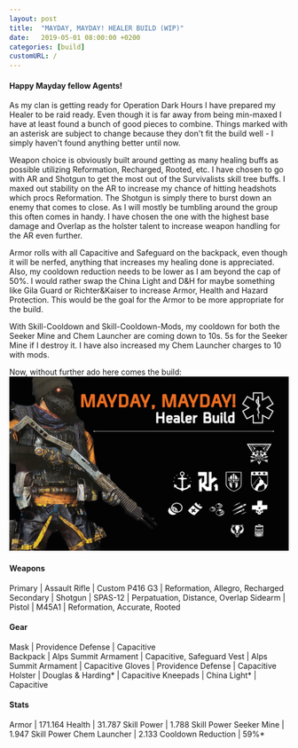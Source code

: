 ```yaml
---
layout: post
title:  "MAYDAY, MAYDAY! HEALER BUILD (WIP)"
date:   2019-05-01 08:00:00 +0200
categories: [build]
customURL: /
---
```

#### Happy Mayday fellow Agents!
As my clan is getting ready for Operation Dark Hours I have prepared my Healer to be raid ready. Even though it is far away from being min-maxed I have at least found a bunch of good pieces to combine. Things marked with an asterisk are subject to change because they don't fit the build well - I simply haven't found anything better until now.

Weapon choice is obviously built around getting as many healing buffs as possible utilizing Reformation, Recharged, Rooted, etc. I have chosen to go with AR and Shotgun to get the most out of the Survivalists skill tree buffs. I maxed out stability on the AR to increase my chance of hitting headshots which procs Reformation. The Shotgun is simply there to burst down an enemy that comes to close. As I will mostly be tumbling around the group this often comes in handy. I have chosen the one with the highest base damage and Overlap as the holster talent to increase weapon handling for the AR even further.

Armor rolls with all Capacitive and Safeguard on the backpack, even though it will be nerfed, anything that increases my healing done is appreciated. Also, my cooldown reduction needs to be lower as I am beyond the cap of 50%. I would rather swap the China Light and D&H for maybe something like Gila Guard or Richter&Kaiser to increase Armor, Health and Hazard Protection. This would be the goal for the Armor to be more appropriate for the build.

With Skill-Cooldown and Skill-Cooldown-Mods, my cooldown for both the Seeker Mine and Chem Launcher are coming down to 10s. 5s for the Seeker Mine if I destroy it. I have also increased my Chem Launcher charges to 10 with mods.

Now, without further ado here comes the build:
<img class="post-image" src="/assets/images/posts/mayday-mayday-healer.png">
#### Weapons  

Primary | Assault Rifle | Custom P416 G3 | Reformation, Allegro, Recharged  
Secondary | Shotgun | SPAS-12 | Perpatuation, Distance, Overlap 
Sidearm | Pistol | M45A1 | Reformation, Accurate, Rooted

#### Gear

Mask | Providence Defense | Capacitive  
Backpack | Alps Summit Armament | Capacitive, Safeguard
Vest | Alps Summit Armament | Capacitive
Gloves | Providence Defense | Capacitive
Holster | Douglas & Harding* | Capacitive
Kneepads | China Light* | Capacitive

#### Stats

Armor | 171.164
Health | 31.787
Skill Power | 1.788
Skill Power Seeker Mine | 1.947
Skill Power Chem Launcher | 2.133
Cooldown Reduction | 59%*